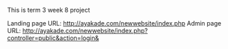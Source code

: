 This is term 3 week 8 project

Landing page URL: http://ayakade.com/newwebsite/index.php
Admin page URL: http://ayakade.com/newwebsite/index.php?controller=public&action=login&
